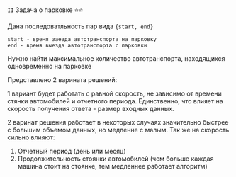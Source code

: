 `II` Задача о парковке ⭐⭐

Дана последоватльность пар вида `{start, end}`
```
start - время заезда автотранспорта на парковку
end - время выезда автотранспорта с парковки
```
Нужно найти максимальное количество автотранспорта, находящихся одновременно на парковке

Представлено 2 варината решений:

1 вариант будет работать с равной скорость, не зависимо от времени стянки автомобилей и отчетного периода.
Единственно, что влияет на скорость получения ответа - размер входных данных.

2 варинат решения работает в некоторых случаях значительно быстрее с большим
объемом данных, но медленне с малым. Так же на скорость сильно влияют:
1. Отчетный период (день или месяц)
2. Продолжительность стоянки автомобилей (чем больше каждая машина стоит на стоянке, тем медленнее работает алгоритм)

